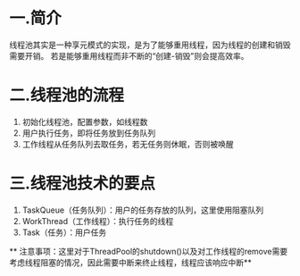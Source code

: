 # 一.简介
 线程池其实是一种享元模式的实现，是为了能够重用线程，因为线程的创建和销毁需要开销。
 若是能够重用线程而非不断的“创建-销毁”则会提高效率。
  
# 二.线程池的流程
1. 初始化线程池，配置参数，如线程数
2. 用户执行任务，即将任务放到任务队列
3. 工作线程从任务队列去取任务，若无任务则休眠，否则被唤醒
  
# 三.线程池技术的要点
 1. TaskQueue（任务队列）：用户的任务存放的队列，这里使用阻塞队列
 2. WorkThread（工作线程）：执行任务的线程
 3. Task（任务）：用户任务
 

 ** 注意事项：这里对于ThreadPool的shutdown()以及对工作线程的remove需要考虑线程阻塞的情况，因此需要中断来终止线程，线程应该响应中断**
